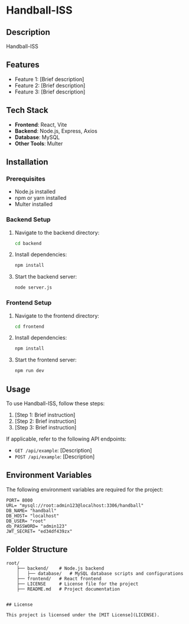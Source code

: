 # Handball-ISS

## Description

Handball-ISS 

## Features

- Feature 1: [Brief description]
- Feature 2: [Brief description]
- Feature 3: [Brief description]

## Tech Stack

- **Frontend**: React, Vite
- **Backend**: Node.js, Express, Axios
- **Database**: MySQL
- **Other Tools**: Multer

## Installation

### Prerequisites

- Node.js installed
- npm or yarn installed
- Multer installed

### Backend Setup

1. Navigate to the backend directory:
    ```bash
    cd backend
    ```
2. Install dependencies:
    ```bash
    npm install
    ```
3. Start the backend server:
    ```bash
    node server.js
    ```

### Frontend Setup

1. Navigate to the frontend directory:
    ```bash
    cd frontend
    ```
2. Install dependencies:
    ```bash
    npm install
    ```
3. Start the frontend server:
    ```bash
    npm run dev
    ```

## Usage

To use Handball-ISS, follow these steps:
1. [Step 1: Brief instruction]
2. [Step 2: Brief instruction]
3. [Step 3: Brief instruction]

If applicable, refer to the following API endpoints:
- `GET /api/example`: [Description]
- `POST /api/example`: [Description]

## Environment Variables

The following environment variables are required for the project:

```env
PORT= 8000
URL= "mysql://root:admin123@localhost:3306/handball"
DB_NAME= "handball"
DB_HOST= "localhost"
DB_USER= "root"
db_PASSWORD= "admin123"
JWT_SECRET= "ed34df439zx"
```

## Folder Structure
```plaintext
root/
    ├── backend/    # Node.js backend
    │   ├── database/   # MySQL database scripts and configurations
    ├── frontend/   # React frontend
    ├── LICENSE     # License file for the project
    ├── README.md   # Project documentation
```
```

## License

This project is licensed under the [MIT License](LICENSE).
